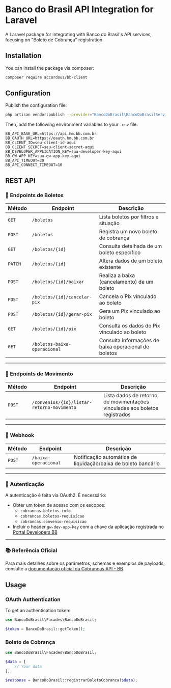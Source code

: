 # Banco do Brasil API Integration for Laravel

A Laravel package for integrating with Banco do Brasil's API services, focusing on "Boleto de Cobrança" registration.

## Installation

You can install the package via composer:

```bash
composer require accordous/bb-client
```

## Configuration

Publish the configuration file:

```bash
php artisan vendor:publish --provider="BancoDoBrasil\BancoDoBrasilServiceProvider" --tag="config"
```

Then, add the following environment variables to your `.env` file:

```
BB_API_BASE_URL=https://api.hm.bb.com.br
BB_OAUTH_URL=https://oauth.hm.bb.com.br
BB_CLIENT_ID=seu-client-id-aqui
BB_CLIENT_SECRET=seu-client-secret-aqui
BB_DEVELOPER_APPLICATION_KEY=sua-developer-key-aqui
BB_GW_APP_KEY=sua-gw-app-key-aqui
BB_API_TIMEOUT=30
BB_API_CONNECT_TIMEOUT=10
```

## REST API

### 🧾 Endpoints de Boletos

| Método | Endpoint | Descrição |
|--------|----------|-----------|
| `GET`  | `/boletos` | Lista boletos por filtros e situação |
| `POST` | `/boletos` | Registra um novo boleto de cobrança |
| `GET`  | `/boletos/{id}` | Consulta detalhada de um boleto específico |
| `PATCH`| `/boletos/{id}` | Altera dados de um boleto existente |
| `POST` | `/boletos/{id}/baixar` | Realiza a baixa (cancelamento) de um boleto |
| `POST` | `/boletos/{id}/cancelar-pix` | Cancela o Pix vinculado ao boleto |
| `POST` | `/boletos/{id}/gerar-pix` | Gera um Pix vinculado ao boleto |
| `GET`  | `/boletos/{id}/pix` | Consulta os dados do Pix vinculado ao boleto |
| `GET`  | `/boletos-baixa-operacional` | Consulta informações de baixa operacional de boletos |

---

### 🔄 Endpoints de Movimento

| Método | Endpoint | Descrição |
|--------|----------|-----------|
| `POST` | `/convenios/{id}/listar-retorno-movimento` | Lista dados de retorno de movimentações vinculadas aos boletos registrados |

---

### 📡 Webhook

| Método | Endpoint | Descrição |
|--------|----------|-----------|
| `POST` | `/baixa-operacional` | Notificação automática de liquidação/baixa de boleto bancário |

---

### 🔐 Autenticação

A autenticação é feita via OAuth2. É necessário:

- Obter um token de acesso com os escopos:
  - `cobrancas.boletos-info`
  - `cobrancas.boletos-requisicao`
  - `cobrancas.convenio-requisicao`
- Incluir o header `gw-dev-app-key` com a chave da aplicação registrada no [Portal Developers BB](https://apoio.developers.bb.com.br/sandbox/spec/5f4e6f6cb71fb5001268c96a)

---

### 📚 Referência Oficial

Para mais detalhes sobre os parâmetros, schemas e exemplos de payloads, consulte a [documentação oficial da Cobranças API - BB](https://apoio.developers.bb.com.br/sandbox/spec/5f4e6f6cb71fb5001268c96a).


## Usage

### OAuth Authentication

To get an authentication token:

```php
use BancoDoBrasil\Facades\BancoDoBrasil;

$token = BancoDoBrasil::getToken();
```

### Boleto de Cobrança

```php
use BancoDoBrasil\Facades\BancoDoBrasil;

$data = [
    // Your data
];

$response = BancoDoBrasil::registrarBoletoCobranca($data);
```
